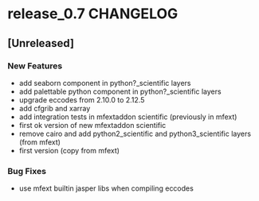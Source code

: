 # release_0.7 CHANGELOG


## [Unreleased]

### New Features
- add seaborn component in python?_scientific layers
- add palettable python component in python?_scientific layers
- upgrade eccodes from 2.10.0 to 2.12.5
- add cfgrib and xarray
- add integration tests in mfextaddon scientific (previously in mfext)
- first ok version of new mfextaddon scientific
- remove cairo and add python2_scientific and python3_scientific layers (from mfext)
- first version (copy from mfext)


### Bug Fixes
- use mfext builtin jasper libs when compiling eccodes





